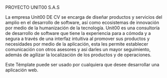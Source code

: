 PROYECTO UNIT00 S.A.S

La empresa Unit00 DE CV se encarga de diseñar productos y servicios del amplio en el desarrollo de software, 
así como ecosistemas de innovación por medio de la humanización de la tecnología. Unit00 es una consultoría 
de desarrollo de software que tiene la experiencia para a cómoda y a segura a través de una interfaz intuitiva 
al promover sus productos y necesidades por medio de la aplicación, esta les permite establecer comunicación 
con otros asesores y así darles un mayor seguimiento, además de agilizar la localización de los productos 
y de operaciones. 

Este Témplate puede ser usado por cualquiera que desee desarrollar una aplicación web.
